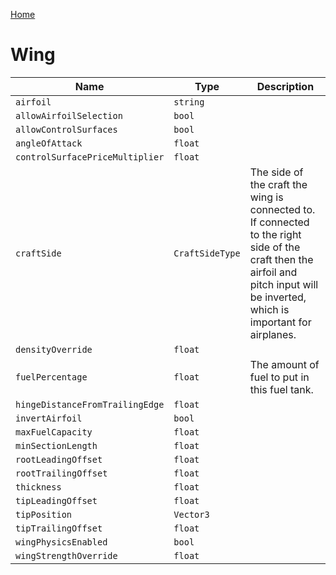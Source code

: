 [Home](https://wnp78.github.io/JunoXml/)

# Wing


|Name|Type|Description|
|--|--|--|
|`airfoil`|`string`||
|`allowAirfoilSelection`|`bool`||
|`allowControlSurfaces`|`bool`||
|`angleOfAttack`|`float`||
|`controlSurfacePriceMultiplier`|`float`||
|`craftSide`|`CraftSideType`|The side of the craft the wing is connected to. If connected to the right side of the craft then the airfoil and pitch input will be inverted, which is important for airplanes.|
|`densityOverride`|`float`||
|`fuelPercentage`|`float`|The amount of fuel to put in this fuel tank.|
|`hingeDistanceFromTrailingEdge`|`float`||
|`invertAirfoil`|`bool`||
|`maxFuelCapacity`|`float`||
|`minSectionLength`|`float`||
|`rootLeadingOffset`|`float`||
|`rootTrailingOffset`|`float`||
|`thickness`|`float`||
|`tipLeadingOffset`|`float`||
|`tipPosition`|`Vector3`||
|`tipTrailingOffset`|`float`||
|`wingPhysicsEnabled`|`bool`||
|`wingStrengthOverride`|`float`||


